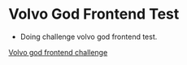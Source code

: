 # Volvo God Frontend Test

- Doing challenge volvo god frontend test.

[Volvo god frontend challenge](https://github.com/volvo-cars/god-frontend-code-test)
